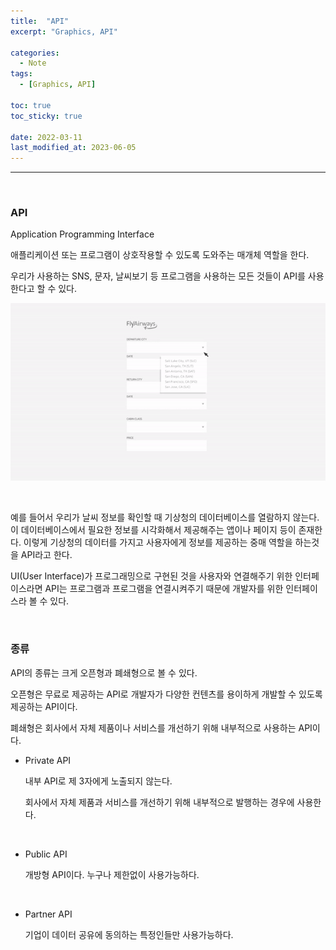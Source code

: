 ```yaml
---
title:  "API"
excerpt: "Graphics, API"

categories:
  - Note
tags:
  - [Graphics, API]

toc: true
toc_sticky: true
 
date: 2022-03-11
last_modified_at: 2023-06-05
---  
```


***

<br>

### API

Application Programming Interface

애플리케이션 또는 프로그램이 상호작용할 수 있도록 도와주는 매개체 역할을 한다.  

우리가 사용하는 SNS, 문자, 날씨보기 등 프로그램을 사용하는 모든 것들이 API를 사용한다고 할 수 있다.

![api](/assets/images/posting/20220311/api.gif)

<br>

예를 들어서 우리가 날씨 정보를 확인할 때 기상청의 데이터베이스를 열람하지 않는다. 이 데이터베이스에서 필요한 정보를 시각화해서 제공해주는 앱이나 페이지 등이 존재한다. 이렇게 기상청의 데이터를 가지고 사용자에게 정보를 제공하는 중매 역할을 하는것을 API라고 한다.

UI(User Interface)가 프로그래밍으로 구현된 것을 사용자와 연결해주기 위한 인터페이스라면 API는 프로그램과 프로그램을 연결시켜주기 때문에 개발자를 위한 인터페이스라 볼 수 있다.

<br>

### 종류

API의 종류는 크게 오픈형과 폐쇄형으로 볼 수 있다. 

오픈형은 무료로 제공하는 API로 개발자가 다양한 컨텐츠를 용이하게 개발할 수 있도록 제공하는 API이다.  

폐쇄형은 회사에서 자체 제품이나 서비스를 개선하기 위해 내부적으로 사용하는 API이다.

* Private API  

  내부 API로 제 3자에게 노출되지 않는다. 

  회사에서 자체 제품과 서비스를 개선하기 위해 내부적으로 발행하는 경우에 사용한다.  

<br>

* Public API

  개방형 API이다. 누구나 제한없이 사용가능하다.  

<br>

* Partner API

  기업이 데이터 공유에 동의하는 특정인들만 사용가능하다.  

<br>